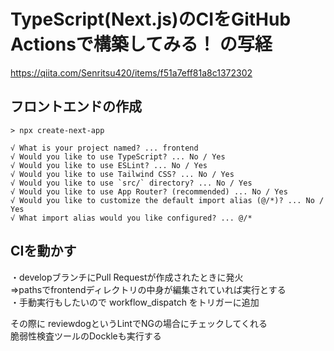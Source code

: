 # TypeScript(Next.js)のCIをGitHub Actionsで構築してみる！ の写経
https://qiita.com/Senritsu420/items/f51a7eff81a8c1372302

## フロントエンドの作成
```
> npx create-next-app

√ What is your project named? ... frontend
√ Would you like to use TypeScript? ... No / Yes
√ Would you like to use ESLint? ... No / Yes
√ Would you like to use Tailwind CSS? ... No / Yes
√ Would you like to use `src/` directory? ... No / Yes
√ Would you like to use App Router? (recommended) ... No / Yes
√ Would you like to customize the default import alias (@/*)? ... No / Yes
√ What import alias would you like configured? ... @/*
```

## CIを動かす
・developブランチにPull Requestが作成されたときに発火  
  ⇒pathsでfrontendディレクトリの中身が編集されていれば実行とする  
・手動実行もしたいので workflow_dispatch をトリガーに追加  

その際に reviewdogというLintでNGの場合にチェックしてくれる  
脆弱性検査ツールのDockleも実行する  

